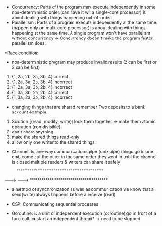 
*  Concurrency: Parts of the program may execute independently in some non-deterministic order.(can have it wit a single-core processor)
is about dealing with things happening out-of-order.
* Parallelism : Parts of a program execute independently at the same time.(happen only on multi-core processor)
is about dealing with things happening at the same time.
A single program won't have parallelism without concurrency
=> Concurrency doesn't make the program faster, parallelism does.

*Race condition:
- non-deterministic program may produce invalid results
(2 can be first or 3 can be first)
 1. {1, 2a, 2b, 3a, 3b, 4} correct
 2. {1, 2a, 3a, 2b, 3b, 4} incorrect
 3. {1, 2a, 3a, 3b, 2b, 4} incorrect
 4. {1, 3a, 3b, 2a, 2b, 4} correct
 5. {1, 3a, 2a, 3b, 2b, 4} incorrect

- changing things that are shared
remember Two deposits to a bank account example.
1. Solution [(read, modify, write)] lock them together => make them atomic operation (non divisible).
2. don't share anything
3. make the shared things read-only
3. allow only one writer to the shared things


* Channel: is one-way communications pipe (unix pipe)
things go in one end, come out the other
in the same order they went in
until the channel is closed
multiple readers & writers can share it safely

		°°°°°°°°°°°°°°°°°°°°°°°°°°°°°°°°°°°°°°°°
--->																				--->
		°°°°°°°°°°°°°°°°°°°°°°°°°°°°°°°°°°°°°°°°
- a method of synchronization as well as communication
we know that a send(write) always happens before a receive (read)


* CSP: Communicating sequential processes

* Goroutine: is a unit of independent execution (coroutine) go in front of a func call. => start an independent thread*
-> need to be stopped

